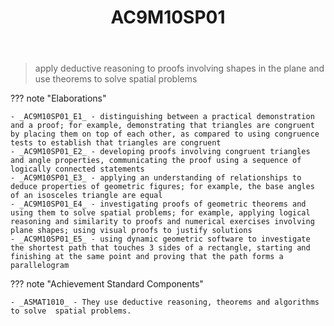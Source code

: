 ﻿---
tags: australian-curriculum
title: AC9M10SP01
type: note
---
> apply deductive reasoning to proofs involving shapes in the plane and use theorems to solve spatial problems

??? note "Elaborations"

	- _AC9M10SP01_E1_ - distinguishing between a practical demonstration and a proof; for example, demonstrating that triangles are congruent by placing them on top of each other, as compared to using congruence tests to establish that triangles are congruent
	- _AC9M10SP01_E2_ - developing proofs involving congruent triangles and angle properties, communicating the proof using a sequence of logically connected statements
	- _AC9M10SP01_E3_ - applying an understanding of relationships to deduce properties of geometric figures; for example, the base angles of an isosceles triangle are equal
	- _AC9M10SP01_E4_ - investigating proofs of geometric theorems and using them to solve spatial problems; for example, applying logical reasoning and similarity to proofs and numerical exercises involving plane shapes; using visual proofs to justify solutions
	- _AC9M10SP01_E5_ - using dynamic geometric software to investigate the shortest path that touches 3 sides of a rectangle, starting and finishing at the same point and proving that the path forms a parallelogram
??? note "Achievement Standard Components"

	- _ASMAT1010_ - They use deductive reasoning, theorems and algorithms to solve  spatial problems.